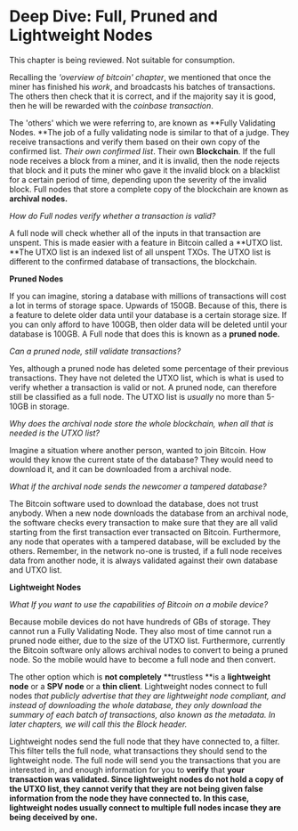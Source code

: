 # Deep Dive: Full, Pruned and Lightweight Nodes

This chapter is being reviewed. Not suitable for consumption.

Recalling the _'overview of bitcoin' chapter_, we mentioned that once the miner has finished his _work_, and broadcasts his batches of transactions. The others then check that it is correct, and if the majority say it is good, then he will be rewarded with the _coinbase transaction_.

The 'others' which we were referring to, are known as **Fully Validating Nodes. **The job of a fully validating node is similar to that of a judge. They receive transactions and verify them based on their own copy of the confirmed list. _Their own confirmed list_. Their own **Blockchain**. If the full node receives a block from a miner, and it is invalid, then the node rejects that block and it puts the miner who gave it the invalid block on a blacklist for a certain period of time, depending upon the severity of the invalid block. Full nodes that store a complete copy of the blockchain are known as **archival nodes.**

_How do Full nodes verify whether a transaction is valid?_

A full node will check whether all of the inputs in that transaction are unspent. This is made easier with a feature in Bitcoin called a **UTXO list. **The UTXO list is an indexed list of all unspent TXOs. The UTXO list is different to the confirmed database of transactions, the blockchain.

**Pruned Nodes**

If you can imagine, storing a database with millions of transactions will cost a lot in terms of storage space. Upwards of 150GB. Because of this, there is a feature to delete older data until your database is a certain storage size. If you can only afford to have 100GB, then older data will be deleted until your database is 100GB. A Full node that does this is known as a **pruned node.**

_Can a pruned node, still validate transactions?_

Yes, although a pruned node has deleted some percentage of their previous transactions. They have not deleted the UTXO list, which is what is used to verify whether a transaction is valid or not. A pruned node, can therefore still be classified as a full node. The UTXO list is _usually_ no more than 5-10GB in storage.

_Why does the archival node store the whole blockchain, when all that is needed is the UTXO list?_

Imagine a situation where another person, wanted to join Bitcoin. How would they know the current state of the database? They would need to download it, and it can be downloaded from a archival node.

_What if the archival node sends the newcomer a tampered database?_

The Bitcoin software used to download the database, does not trust anybody. When a new node downloads the database from an archival node, the software checks every transaction to make sure that they are all valid starting from the first transaction ever transacted on Bitcoin. Furthermore, any node that operates with a tampered database, will be excluded by the others. Remember, in the network no-one is trusted, if a full node receives data from another node, it is always validated against their own database and UTXO list.

**Lightweight Nodes**

_What If you want to use the capabilities of Bitcoin on a mobile device?_

Because mobile devices do not have hundreds of GBs of storage. They cannot run a Fully Validating Node. They also most of time cannot run a pruned node either, due to the size of the UTXO list. Furthermore, currently the Bitcoin software only allows archival nodes to convert to being a pruned node. So the mobile would have to become a full node and then convert. 

The other option which is **not completely** **trustless **is a **lightweight node** or a **SPV node** or a **thin client**. Lightweight nodes connect to full nodes _that publicly advertise that they are lightweight node compliant, and instead of downloading the whole database, they only download the summary of each batch of transactions, also known as the metadata. In later chapters, we will call this the Block header._

Lightweight nodes send the full node that they have connected to, a filter. This filter tells the full node, what transactions they should send to the lightweight node. The full node will send you the transactions that you are interested in, and enough information for you to **verify** that **your transaction was validated. Since lightweight nodes do not hold a copy of the UTXO list, they cannot verify that they are not being given false information from the node they have connected to. In this case, lightweight nodes usually connect to multiple full nodes incase they are being deceived by one.**




